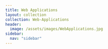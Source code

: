 ```yaml
---
title: Web Applications
layout: collection
collection: Web-Applications
header:
  image: /assets/images/WebApplications.jpg
sidebar:
  nav: "sidebar"
---
```

